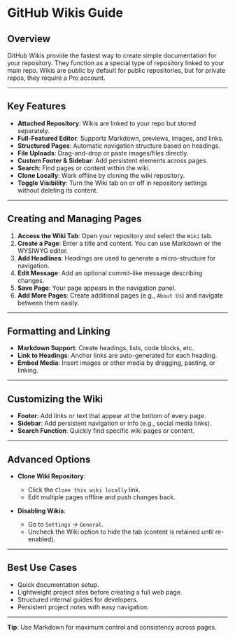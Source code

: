 # GitHub Wikis Guide

## Overview

GitHub Wikis provide the fastest way to create simple documentation for your repository. They function as a special type of repository linked to your main repo. Wikis are public by default for public repositories, but for private repos, they require a Pro account.

---

## Key Features

* **Attached Repository**: Wikis are linked to your repo but stored separately.
* **Full-Featured Editor**: Supports Markdown, previews, images, and links.
* **Structured Pages**: Automatic navigation structure based on headings.
* **File Uploads**: Drag-and-drop or paste images/files directly.
* **Custom Footer & Sidebar**: Add persistent elements across pages.
* **Search**: Find pages or content within the wiki.
* **Clone Locally**: Work offline by cloning the wiki repository.
* **Toggle Visibility**: Turn the Wiki tab on or off in repository settings without deleting its content.

---

## Creating and Managing Pages

1. **Access the Wiki Tab**: Open your repository and select the `Wiki` tab.
2. **Create a Page**: Enter a title and content. You can use Markdown or the WYSIWYG editor.
3. **Add Headlines**: Headings are used to generate a micro-structure for navigation.
4. **Edit Message**: Add an optional commit-like message describing changes.
5. **Save Page**: Your page appears in the navigation panel.
6. **Add More Pages**: Create additional pages (e.g., `About Us`) and navigate between them easily.

---

## Formatting and Linking

* **Markdown Support**: Create headings, lists, code blocks, etc.
* **Link to Headings**: Anchor links are auto-generated for each heading.
* **Embed Media**: Insert images or other media by dragging, pasting, or linking.

---

## Customizing the Wiki

* **Footer**: Add links or text that appear at the bottom of every page.
* **Sidebar**: Add persistent navigation or info (e.g., social media links).
* **Search Function**: Quickly find specific wiki pages or content.

---

## Advanced Options

* **Clone Wiki Repository**:

  * Click the `Clone this wiki locally` link.
  * Edit multiple pages offline and push changes back.
* **Disabling Wikis**:

  * Go to `Settings` → `General`.
  * Uncheck the Wiki option to hide the tab (content is retained until re-enabled).

---

## Best Use Cases

* Quick documentation setup.
* Lightweight project sites before creating a full web page.
* Structured internal guides for developers.
* Persistent project notes with easy navigation.

---

**Tip**: Use Markdown for maximum control and consistency across pages.
